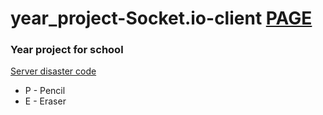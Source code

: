 # year_project-Socket.io-client [PAGE](https://radekpelikan.github.io/year_project-Socket.io-client/)

### Year project for school

[Server disaster code](https://github.com/RadekPelikan/year_project-Socket.io-server)

- P - Pencil
- E - Eraser
